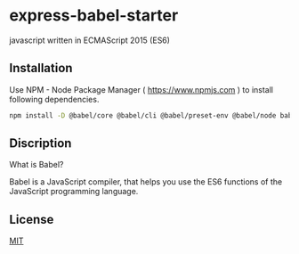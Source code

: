 # express-babel-starter
javascript written in ECMAScript 2015 (ES6)

## Installation
Use NPM - Node Package Manager ( https://www.npmjs.com ) to install following dependencies.


```bash
npm install -D @babel/core @babel/cli @babel/preset-env @babel/node babel-plugin-module-resolver
```
## Discription

What is Babel?

Babel is a JavaScript compiler, that helps you use the ES6 functions of the JavaScript programming language. 

## License
[MIT](https://choosealicense.com/licenses/mit/)
